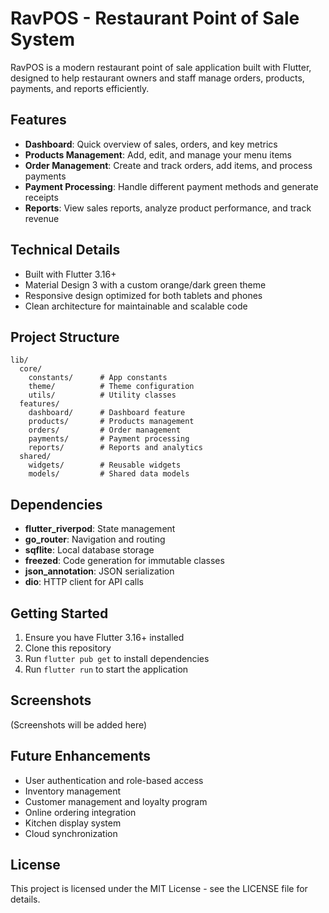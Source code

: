 # RavPOS - Restaurant Point of Sale System

RavPOS is a modern restaurant point of sale application built with Flutter, designed to help restaurant owners and staff manage orders, products, payments, and reports efficiently.

## Features

- **Dashboard**: Quick overview of sales, orders, and key metrics
- **Products Management**: Add, edit, and manage your menu items
- **Order Management**: Create and track orders, add items, and process payments
- **Payment Processing**: Handle different payment methods and generate receipts
- **Reports**: View sales reports, analyze product performance, and track revenue

## Technical Details

- Built with Flutter 3.16+
- Material Design 3 with a custom orange/dark green theme
- Responsive design optimized for both tablets and phones
- Clean architecture for maintainable and scalable code

## Project Structure

```
lib/
  core/
    constants/      # App constants
    theme/          # Theme configuration
    utils/          # Utility classes
  features/
    dashboard/      # Dashboard feature
    products/       # Products management
    orders/         # Order management
    payments/       # Payment processing
    reports/        # Reports and analytics
  shared/
    widgets/        # Reusable widgets
    models/         # Shared data models
```

## Dependencies

- **flutter_riverpod**: State management
- **go_router**: Navigation and routing
- **sqflite**: Local database storage
- **freezed**: Code generation for immutable classes
- **json_annotation**: JSON serialization
- **dio**: HTTP client for API calls

## Getting Started

1. Ensure you have Flutter 3.16+ installed
2. Clone this repository
3. Run `flutter pub get` to install dependencies
4. Run `flutter run` to start the application

## Screenshots

(Screenshots will be added here)

## Future Enhancements

- User authentication and role-based access
- Inventory management
- Customer management and loyalty program
- Online ordering integration
- Kitchen display system
- Cloud synchronization

## License

This project is licensed under the MIT License - see the LICENSE file for details.
